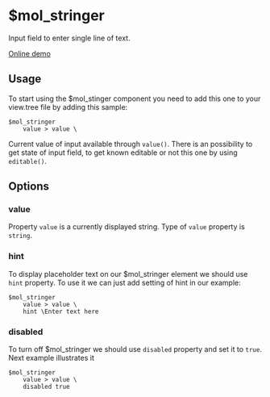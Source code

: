 # $mol_stringer
Input field to enter single line of text.

[Online demo](http://eigenmethod.github.io/mol/#demo=mol_stringer_demo)

## Usage
To start using the $mol_stinger component you need to add this one to your view.tree file by adding this sample:
```
$mol_stringer
	value > value \
```
Current value of input available through `value()`. 
There is an possibility to get state of input field, to get known editable or not this one by using `editable()`.

## Options
### value
Property `value` is a currently displayed string. Type of `value` property is `string`.
### hint
To display placeholder text on our $mol_stringer element we should use ```hint``` property. To use it we can just add 
setting of hint in our example:
```
$mol_stringer
	value > value \
	hint \Enter text here
```
### disabled
To turn off $mol_stringer we should use ```disabled``` property and set it to ```true```. Next example illustrates it
```
$mol_stringer
	value > value \
	disabled true
```
